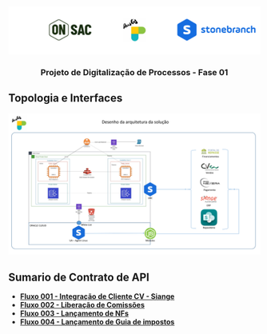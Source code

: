 <p align="center">
    <img src="https://github.com/onsac/Prestes/blob/main/Imagens/Projeto%20OnSAC-Prestes.png" >
</p>

<h3 align="center">Projeto de Digitalização de Processos - Fase 01</h3>

## Topologia e Interfaces
<p align="center">
    <img src="https://github.com/onsac/Prestes/blob/main/Imagens/OnSAC-Prestes_Desenho%20da%20arquitetura%20da%20solu%C3%A7%C3%A3o.pptx.png" >
</p>

## Sumario de Contrato de API

* <a href="https://github.com/onsac/Prestes/blob/main/Fluxo%20001%20-%20Integra%C3%A7%C3%A3o%20de%20Cliente%20CV%20-%20Siange/CONTRATO%20DE%20API%20-%20FLUXO%20001.md/"><strong>Fluxo 001 - Integração de Cliente CV - Siange </strong></a>
* <a href="https://github.com/onsac/Prestes/blob/main/Fluxo%20002%20-%20Libera%C3%A7%C3%A3o%20de%20Comiss%C3%B5es/CONTRATO%20DE%20API%20-%20FLUXO%20002.md/"><strong>Fluxo 002 - Liberação de Comissões </strong></a>
* <a href="https://github.com/onsac/Prestes/blob/main/Fluxo%20001%20-%20Integra%C3%A7%C3%A3o%20de%20Cliente%20CV%20-%20Siange/CONTRATO%20DE%20API%20-%20FLUXO%20001.md/"><strong>Fluxo 003 - Lançamento de NFs </strong></a>
* <a href="https://github.com/onsac/Prestes/blob/main/Fluxo%20001%20-%20Integra%C3%A7%C3%A3o%20de%20Cliente%20CV%20-%20Siange/CONTRATO%20DE%20API%20-%20FLUXO%20001.md/"><strong>Fluxo 004 - Lançamento de Guia de impostos </strong></a>
